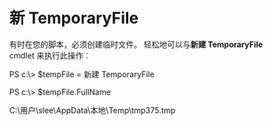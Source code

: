 # 新 TemporaryFile
有时在您的脚本，必须创建临时文件。 轻松地可以与**新建 TemporaryFile** cmdlet 来执行此操作︰

PS c:\\&gt; $tempFile = 新建 TemporaryFile

PS c:\\&gt; $tempFile.FullName

C:\\用户\\slee\\AppData\\本地\\Temp\\tmp375.tmp
